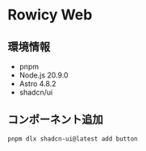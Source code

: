 # Rowicy Web

## 環境情報

- pnpm
- Node.js 20.9.0
- Astro 4.8.2
- shadcn/ui

## コンポーネント追加

```sh
pnpm dlx shadcn-ui@latest add button
```
